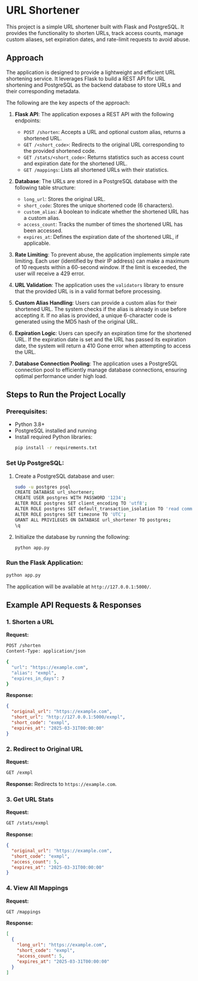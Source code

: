 # URL Shortener

This project is a simple URL shortener built with Flask and PostgreSQL. It provides the functionality to shorten URLs, track access counts, manage custom aliases, set expiration dates, and rate-limit requests to avoid abuse.

## Approach

The application is designed to provide a lightweight and efficient URL shortening service. It leverages Flask to build a REST API for URL shortening and PostgreSQL as the backend database to store URLs and their corresponding metadata.

The following are the key aspects of the approach:

1. **Flask API**:
   The application exposes a REST API with the following endpoints:
   - `POST /shorten`: Accepts a URL and optional custom alias, returns a shortened URL.
   - `GET /<short_code>`: Redirects to the original URL corresponding to the provided shortened code.
   - `GET /stats/<short_code>`: Returns statistics such as access count and expiration date for the shortened URL.
   - `GET /mappings`: Lists all shortened URLs with their statistics.

2. **Database**:
   The URLs are stored in a PostgreSQL database with the following table structure:
   - `long_url`: Stores the original URL.
   - `short_code`: Stores the unique shortened code (6 characters).
   - `custom_alias`: A boolean to indicate whether the shortened URL has a custom alias.
   - `access_count`: Tracks the number of times the shortened URL has been accessed.
   - `expires_at`: Defines the expiration date of the shortened URL, if applicable.

3. **Rate Limiting**:
   To prevent abuse, the application implements simple rate limiting. Each user (identified by their IP address) can make a maximum of 10 requests within a 60-second window. If the limit is exceeded, the user will receive a 429 error.

4. **URL Validation**:
   The application uses the `validators` library to ensure that the provided URL is in a valid format before processing.

5. **Custom Alias Handling**:
   Users can provide a custom alias for their shortened URL. The system checks if the alias is already in use before accepting it. If no alias is provided, a unique 6-character code is generated using the MD5 hash of the original URL.

6. **Expiration Logic**:
   Users can specify an expiration time for the shortened URL. If the expiration date is set and the URL has passed its expiration date, the system will return a 410 Gone error when attempting to access the URL.

7. **Database Connection Pooling**:
   The application uses a PostgreSQL connection pool to efficiently manage database connections, ensuring optimal performance under high load.

## Steps to Run the Project Locally

### Prerequisites:
- Python 3.8+
- PostgreSQL installed and running
- Install required Python libraries:
  ```bash
  pip install -r requirements.txt
  ```

### Set Up PostgreSQL:
1. Create a PostgreSQL database and user:
   ```bash
   sudo -u postgres psql
   CREATE DATABASE url_shortener;
   CREATE USER postgres WITH PASSWORD '1234';
   ALTER ROLE postgres SET client_encoding TO 'utf8';
   ALTER ROLE postgres SET default_transaction_isolation TO 'read committed';
   ALTER ROLE postgres SET timezone TO 'UTC';
   GRANT ALL PRIVILEGES ON DATABASE url_shortener TO postgres;
   \q
   ```

2. Initialize the database by running the following:
   ```bash
   python app.py
   ```

### Run the Flask Application:
```bash
python app.py
```

The application will be available at `http://127.0.0.1:5000/`.

## Example API Requests & Responses

### 1. Shorten a URL
**Request:**
```bash
POST /shorten
Content-Type: application/json

{
  "url": "https://example.com",
  "alias": "exmpl",
  "expires_in_days": 7
}
```

**Response:**
```json
{
  "original_url": "https://example.com",
  "short_url": "http://127.0.0.1:5000/exmpl",
  "short_code": "exmpl",
  "expires_at": "2025-03-31T00:00:00"
}
```

### 2. Redirect to Original URL
**Request:**
```bash
GET /exmpl
```

**Response:**
Redirects to `https://example.com`.

### 3. Get URL Stats
**Request:**
```bash
GET /stats/exmpl
```

**Response:**
```json
{
  "original_url": "https://example.com",
  "short_code": "exmpl",
  "access_count": 5,
  "expires_at": "2025-03-31T00:00:00"
}
```

### 4. View All Mappings
**Request:**
```bash
GET /mappings
```

**Response:**
```json
[
  {
    "long_url": "https://example.com",
    "short_code": "exmpl",
    "access_count": 5,
    "expires_at": "2025-03-31T00:00:00"
  }
]
```



